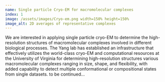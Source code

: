 ```yaml
---
name: Single particle Cryo-EM for macromolecular complexes
index: 1
image: /assets/images/Cryo-em.png width=150% height=150%
image_alt: 2D averages of representative complexes
---
```


We are interested in applying single particle cryo-EM to determine the high-resolution structures of macromolecular complexes involved in different biological processes. The Yang lab has established an infrastructure that effectively utilizes the world-class cryo-EM and computational resources at the University of Virginia for determining high-resolution structures various macromolecular complexes ranging in size, shape, and flexibility, with added capability to detect multiple conformational or compositional states from single datasets. to be continued...
